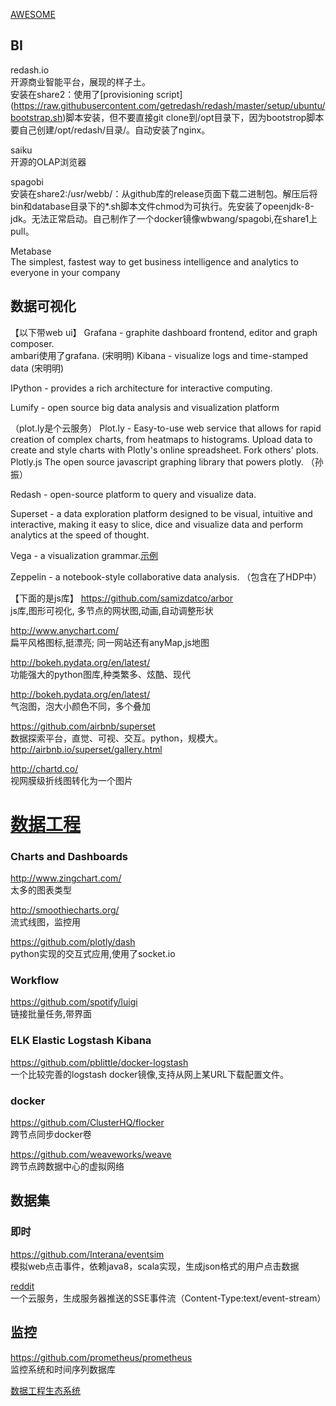 [AWESOME](https://github.com/onurakpolat/awesome-bigdata#business-intelligence)
## BI
redash.io  
开源商业智能平台，展现的样子土。  
安装在share2：使用了[provisioning script]  (https://raw.githubusercontent.com/getredash/redash/master/setup/ubuntu/bootstrap.sh)脚本安装，但不要直接git clone到/opt目录下，因为bootstrop脚本要自己创建/opt/redash/目录/。自动安装了nginx。  

saiku  
开源的OLAP浏览器  

spagobi  
安装在share2:/usr/webb/：从github库的release页面下载二进制包。解压后将bin和database目录下的*.sh脚本文件chmod为可执行。先安装了opeenjdk-8-jdk。无法正常启动。自己制作了一个docker镜像wbwang/spagobi,在share1上pull。  

Metabase  
 The simplest, fastest way to get business intelligence and analytics to everyone in your company

## 数据可视化

【以下带web ui】
Grafana - graphite dashboard frontend, editor and graph composer.  
ambari使用了grafana.  (宋明明)
Kibana - visualize logs and time-stamped data   (宋明明)

IPython - provides a rich architecture for interactive computing.  

Lumify - open source big data analysis and visualization platform

（plot.ly是个云服务）
Plot.ly - Easy-to-use web service that allows for rapid creation of complex charts, from heatmaps to histograms. Upload data to create and style charts with Plotly's online spreadsheet. Fork others' plots.  
Plotly.js The open source javascript graphing library that powers plotly.   （孙振）

Redash - open-source platform to query and visualize data.

Superset - a data exploration platform designed to be visual, intuitive and interactive, making it easy to slice, dice and visualize data and perform analytics at the speed of thought.

Vega - a visualization grammar.[示例](https://vega.github.io/vega/examples/)

Zeppelin - a notebook-style collaborative data analysis.  （包含在了HDP中）



【下面的是js库】
https://github.com/samizdatco/arbor  
js库,图形可视化, 多节点的网状图,动画,自动调整形状  

http://www.anychart.com/  
扁平风格图标,挺漂亮; 同一网站还有anyMap,js地图  

http://bokeh.pydata.org/en/latest/  
功能强大的python图库,种类繁多、炫酷、现代  

http://bokeh.pydata.org/en/latest/  
气泡图，泡大小颜色不同，多个叠加  

https://github.com/airbnb/superset  
数据探索平台，直觉、可视、交互。python，规模大。 http://airbnb.io/superset/gallery.html  

http://chartd.co/  
视网膜级折线图转化为一个图片  

# [数据工程](https://github.com/igorbarinov/awesome-data-engineering)  
### Charts and Dashboards  
http://www.zingchart.com/  
太多的图表类型  

http://smoothiecharts.org/  
流式线图，监控用  

https://github.com/plotly/dash  
python实现的交互式应用,使用了socket.io  

### Workflow
https://github.com/spotify/luigi  
链接批量任务,带界面  

### ELK Elastic Logstash Kibana
https://github.com/pblittle/docker-logstash  
一个比较完善的logstash docker镜像,支持从网上某URL下载配置文件。  

### docker
https://github.com/ClusterHQ/flocker  
跨节点同步docker卷  

https://github.com/weaveworks/weave  
跨节点跨数据中心的虚拟网络  

## 数据集
### 即时
https://github.com/Interana/eventsim  
模拟web点击事件，依赖java8，scala实现，生成json格式的用户点击数据  

[reddit](https://www.reddit.com/r/datasets/comments/3mk1vg/realtime_data_is_available_including_comments/)  
一个云服务，生成服务器推送的SSE事件流（Content-Type:text/event-stream）  

## 监控
https://github.com/prometheus/prometheus  
监控系统和时间序列数据库  

[数据工程生态系统](http://xyz.insightdataengineering.com/blog/pipeline_map.html)  